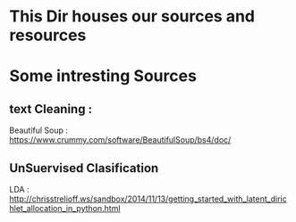 # This Dir houses our sources and resources 

# Some intresting Sources 

## text Cleaning : 

Beautiful Soup :  https://www.crummy.com/software/BeautifulSoup/bs4/doc/

## UnSuervised Clasification 

LDA : http://chrisstrelioff.ws/sandbox/2014/11/13/getting_started_with_latent_dirichlet_allocation_in_python.html
